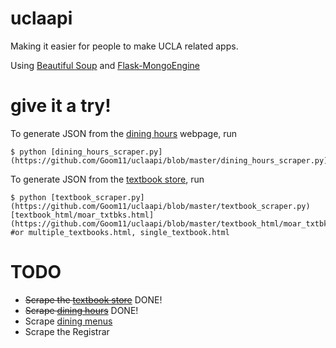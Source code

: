 uclaapi
=======

Making it easier for people to make UCLA related apps.

Using [Beautiful Soup](http://www.crummy.com/software/BeautifulSoup/bs4/doc/) and [Flask-MongoEngine](https://flask-mongoengine.readthedocs.org/en/latest/)

give it a try!
=======

To generate JSON from the [dining hours](https://secure5.ha.ucla.edu/restauranthours/dining-hall-hours-by-day.cfm) webpage, run
````
$ python [dining_hours_scraper.py](https://github.com/Goom11/uclaapi/blob/master/dining_hours_scraper.py)
````

To generate JSON from the [textbook store](http://shop.uclastore.com/courselistbuilder.aspx), run
````
$ python [textbook_scraper.py](https://github.com/Goom11/uclaapi/blob/master/textbook_scraper.py) [textbook_html/moar_txtbks.html](https://github.com/Goom11/uclaapi/blob/master/textbook_html/moar_txtbks.html) #or multiple_textbooks.html, single_textbook.html
````

TODO
=======

* ~~Scrape the [textbook store](http://shop.uclastore.com/courselistbuilder.aspx)~~ DONE!
* ~~Scrape [dining hours](https://secure5.ha.ucla.edu/restauranthours/dining-hall-hours-by-day.cfm)~~ DONE!
* Scrape [dining menus](http://menu.ha.ucla.edu/foodpro/default.asp)
* Scrape the Registrar
